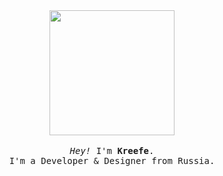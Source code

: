<p align="center">

  <br>
  <br>
  
  <img width="200" src="https://kirlovon.github.io/Kirlovon/cat.gif">
 
  <br>
  <br>
  
  <samp>
    <i>Hey!</i> I'm <b>Kreefe</b>.
    <br> 
    I'm a Developer & Designer from Russia.
    <br>
    <br>
  </samp>
  <br>

</p>
